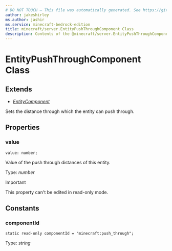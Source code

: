 ```yaml
---
# DO NOT TOUCH — This file was automatically generated. See https://github.com/mojang/minecraftapidocsgenerator to modify descriptions, examples, etc.
author: jakeshirley
ms.author: jashir
ms.service: minecraft-bedrock-edition
title: minecraft/server.EntityPushThroughComponent Class
description: Contents of the @minecraft/server.EntityPushThroughComponent class.
---
```

# EntityPushThroughComponent Class

## Extends
- [*EntityComponent*](EntityComponent.md)

Sets the distance through which the entity can push through.

## Properties

### **value**
`value: number;`

Value of the push through distances of this entity.

Type: *number*
  
> [!IMPORTANT]
> This property can't be edited in read-only mode.

## Constants

### **componentId**
`static read-only componentId = "minecraft:push_through";`

Type: *string*
